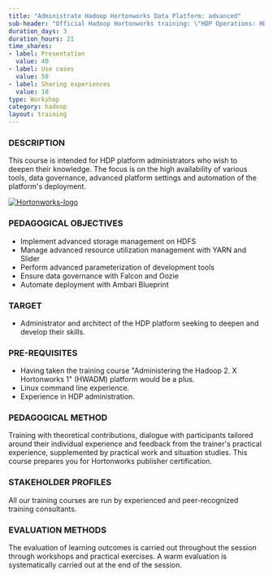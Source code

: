 ```yaml
---
title: "Administrate Hadoop Hortonworks Data Platform: advanced"
sub-header: "Official Hadoop Hortonworks training: \"HDP Operations: HDP Administration 2\""
duration_days: 3
duration_hours: 21
time_shares:
- label: Presentation
  value: 40
- label: Use cases
  value: 50
- label: Sharing experiences
  value: 10
type: Workshop
category: hadoop
layout: training
---
```


### DESCRIPTION
This course is intended for HDP platform administrators who wish to deepen their knowledge. The focus is on the high availability of various tools, data governance, advanced platform settings and automation of the platform's deployment.

[![Hortonworks-logo](//d1ri137x9edlub.cloudfront.net/uploads/training_partner/logo/2/large_HW_logo.png)](http://hortonworks.com/partner/octo)

### PEDAGOGICAL OBJECTIVES
* Implement advanced storage management on HDFS
* Manage advanced resource utilization management with YARN and Slider
* Perform advanced parameterization of development tools
* Ensure data governance with Falcon and Oozie
* Automate deployment with Ambari Blueprint

### TARGET
* Administrator and architect of the HDP platform seeking to deepen and develop their skills.

### PRE-REQUISITES
* Having taken the training course "Administering the Hadoop 2. X Hortonworks 1" (HWADM) platform would be a plus.
* Linux command line experience.
* Experience in HDP administration.

### PEDAGOGICAL METHOD
Training with theoretical contributions, dialogue with participants tailored around their individual experience and feedback from the trainer's practical experience, supplemented by practical work and situation studies. 
This course prepares you for Hortonworks publisher certification.

### STAKEHOLDER PROFILES
All our training courses are run by experienced and peer-recognized training consultants.

### EVALUATION METHODS
The evaluation of learning outcomes is carried out throughout the session through workshops and practical exercises. A warm evaluation is systematically carried out at the end of the session.